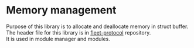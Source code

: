 # Memory management

Purpose of this library is to allocate and deallocate memory in struct buffer.\
The header file for this library is in [fleet-protocol](https://gitlab.bringauto.com/bring-auto/fleet-protocol-v2/fleet-protocol/-/blob/master/lib/common_headers/include/memory_management.h) repository.\
It is used in module manager and modules.
